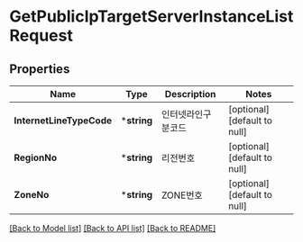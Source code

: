 # GetPublicIpTargetServerInstanceListRequest

## Properties
Name | Type | Description | Notes
------------ | ------------- | ------------- | -------------
**InternetLineTypeCode** | ***string** | 인터넷라인구분코드 | [optional] [default to null]
**RegionNo** | ***string** | 리전번호 | [optional] [default to null]
**ZoneNo** | ***string** | ZONE번호 | [optional] [default to null]

[[Back to Model list]](../README.md#documentation-for-models) [[Back to API list]](../README.md#documentation-for-api-endpoints) [[Back to README]](../README.md)


